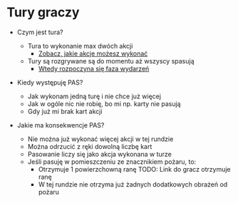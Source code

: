 # Tury graczy

- Czym jest tura?
    - Tura to wykonanie max dwóch akcji
        - [Zobacz, jakie akcje możesz wykonać](../../akcje-graczy/akcje-graczy.md)
    - Tury są rozgrywane są do momentu aż wszyscy spasują
        - [Wtedy rozpoczyna się faza wydarzeń](../../faza-wydarzen/faza-wydarzen.md)

- Kiedy występuję PAS?
    - Jak wykonam jedną turę i nie chce już więcej
    - Jak w ogóle nic nie robię, bo mi np. karty nie pasują
    - Gdy już mi brak kart akcji

- Jakie ma konsekwencje PAS?
    - Nie można już wykonać więcej akcji w tej rundzie
    - Można odrzucić z ręki dowolną liczbę kart
    - Pasowanie liczy się jako akcja wykonana w turze
    - Jeśli pasuję w pomieszczeniu ze znacznikiem pożaru, to:
      - Otrzymuje 1 powierzchowną ranę TODO: Link do gracz otrzymuje ranę
      - W tej rundzie nie otrzyma już żadnych dodatkowych obrażeń od pożaru




